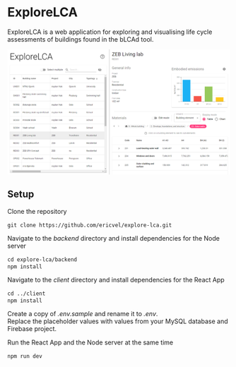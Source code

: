 # ExploreLCA
ExploreLCA is a web application for exploring and visualising life cycle assessments of buildings found in the bLCAd tool.

![Main view](screenshots/main_view.png)

## Setup
Clone the repository
```
git clone https://github.com/ericvel/explore-lca.git
```

Navigate to the *backend* directory and install dependencies for the Node server
```
cd explore-lca/backend
npm install
```

Navigate to the *client* directory and install dependencies for the React App
```
cd ../client
npm install
```

Create a copy of *.env.sample* and rename it to *.env*.  
Replace the placeholder values with values from your MySQL database and Firebase project.

Run the React App and the Node server at the same time
```
npm run dev
```
